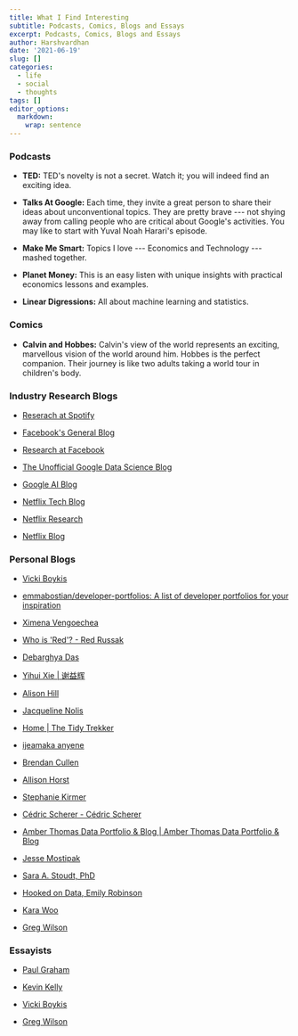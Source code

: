 ```yaml
---
title: What I Find Interesting
subtitle: Podcasts, Comics, Blogs and Essays
excerpt: Podcasts, Comics, Blogs and Essays
author: Harshvardhan
date: '2021-06-19'
slug: []
categories:
  - life
  - social
  - thoughts
tags: []
editor_options: 
  markdown: 
    wrap: sentence
---
```


### Podcasts

-   **TED:** TED's novelty is not a secret.
    Watch it; you will indeed find an exciting idea.

-   **Talks At Google:** Each time, they invite a great person to share their ideas about unconventional topics.
    They are pretty brave --- not shying away from calling people who are critical about Google's activities.
    You may like to start with Yuval Noah Harari's episode.

-   **Make Me Smart:** Topics I love --- Economics and Technology --- mashed together.

-   **Planet Money:** This is an easy listen with unique insights with practical economics lessons and examples.

-   **Linear Digressions:** All about machine learning and statistics.

### Comics

-   **Calvin and Hobbes:** Calvin's view of the world represents an exciting, marvellous vision of the world around him. Hobbes is the perfect companion. Their journey is like two adults taking a world tour in children's body.

### Industry Research Blogs

-   [Reserach at Spotify](https://research.atspotify.com/blog/)

-   [Facebook's General Blog](https://www.facebook.com/formedia/blog)

-   [Research at Facebook](https://research.fb.com/blog/)

-   [The Unofficial Google Data Science Blog](https://www.unofficialgoogledatascience.com/)

-   [Google AI Blog](https://ai.googleblog.com/)

-   [Netflix Tech Blog](https://netflixtechblog.com/)

-   [Netflix Research](https://research.netflix.com/articles)

-   [Netflix Blog](https://about.netflix.com/en/newsroom)

### Personal Blogs

-   [Vicki Boykis](http://vickiboykis.com/)

-   [emmabostian/developer-portfolios: A list of developer portfolios for your inspiration](https://github.com/emmabostian/developer-portfolios)

-   [Ximena Vengoechea](https://www.ximenavengoechea.com/)

-   [Who is 'Red'? - Red Russak](http://redrussak.com/)

-   [Debarghya Das](http://debarghyadas.com/)

-   [Yihui Xie \| 谢益辉](https://yihui.org/)

-   [Alison Hill](https://www.apreshill.com/)

-   [Jacqueline Nolis](https://jnolis.com/)

-   [Home \| The Tidy Trekker](https://www.thetidytrekker.com/)

-   [ijeamaka anyene](https://ijeamaka-anyene.netlify.app/index.html)

-   [Brendan Cullen](https://bcullen.rbind.io/)

-   [Allison Horst](https://www.allisonhorst.com/)

-   [Stephanie Kirmer](https://skirmer.github.io/)

-   [Cédric Scherer - Cédric Scherer](https://www.cedricscherer.com/)

-   [Amber Thomas Data Portfolio & Blog \| Amber Thomas Data Portfolio & Blog](https://amber.rbind.io/)

-   [Jesse Mostipak](https://www.jessemaegan.com/)

-   [Sara A. Stoudt, PhD](https://sastoudt.github.io/)

-   [Hooked on Data, Emily Robinson](https://hookedondata.org/)

-   [Kara Woo](https://karawoo.com/)

-   [Greg Wilson](https://third-bit.com)

### Essayists

-   [Paul Graham](http://www.paulgraham.com/articles.html)

-   [Kevin Kelly](https://kk.org/thetechnium/)

-   [Vicki Boykis](https://vickiboykis.com/essays/)

-   [Greg Wilson](https://third-bit.com/blog/)
